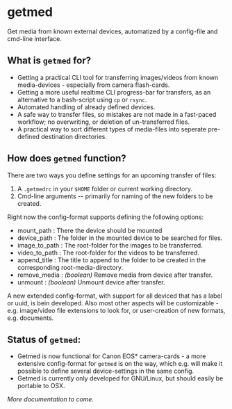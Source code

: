 getmed
======

Get media from known external devices, automatized by a config-file and
cmd-line interface.

## What is `getmed` for?

* Getting a practical CLI tool for transferring images/videos from
  known media-devices - especially from camera flash-cards.
* Getting a more useful realtime CLI progress-bar for transfers, as
  an alternative to a bash-script using `cp` or `rsync`. 
* Automated handling of already defined devices.
* A safe way to transfer files, so mistakes are not made in a fast-paced
  workflow; no overwriting, or deletion of un-transferred files.
* A practical way to sort different types of media-files into seperate
  pre-defined destination directories.

## How does `getmed` function?

There are two ways you define settings for an upcoming transfer of files:
1. A `.getmedrc` in your `$HOME` folder or current working directory.
2. Cmd-line arguments -- primarily for naming of the new folders
   to be created.

Right now the config-format supports defining the following options:
* mount_path : There the device should be mounted
* device_path : The folder in the mounted device to be searched for files.
* image_to_path : The root-folder for the images to be transferred.
* video_to_path : The root-folder for the videos to be transferred.
* append_title : The title to append to the folder to be created in the
    corresponding root-media-directory.
* remove_media : *(boolean)* Remove media from device after transfer.
* unmount : *(boolean)* Unmount device after transfer.

A new extended config-format, with support for all deviced that has a
label or uuid, is bein developed. Also most other aspects will be
customizable - e.g. image/video file extensions to look for, or
user-creation of new formats, e.g. documents. 

## Status of `getmed`:

* Getmed is now functional for Canon EOS* camera-cards - a more extensive
  config-format for `getmed` is on the way, which e.g. will make it possible
  to define several device-settings in the same config.
* Getmed is currently only developed for GNU/Linux, but should easily be
  portable to OSX.


*More documentation to come.*
